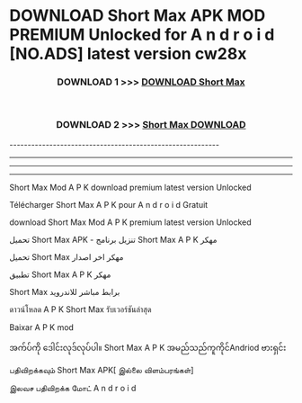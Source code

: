 # DOWNLOAD Short Max  APK MOD PREMIUM Unlocked for A n d r o i d [NO.ADS] latest version cw28x 



<div align="center">

<h3>DOWNLOAD 1 >>> <a href="https://getmod2.web.app/?judul=Short Max ">DOWNLOAD Short Max </a></h3><br>

<h3>DOWNLOAD 2 >>> <a href="https://getmod2.web.app/?judul=Short Max ">Short Max  DOWNLOAD </a></h3>

</div>
----------------------------------------------------------

----------------------------------------------------------

----------------------------------------------------------

----------------------------------------------------------

Short Max  Mod A P K download premium latest version Unlocked

Télécharger Short Max  A P K pour A n d r o i d Gratuit

download Short Max  Mod A P K premium latest version Unlocked

تحميل Short Max  APK - تنزيل برنامج Short Max  A P K مهكر

تحميل Short Max  مهكر اخر اصدار

تطبيق Short Max  A P K مهكر

Short Max  برابط مباشر للاندرويد

ดาวน์โหลด A P K Short Max  รับเวอร์ชันล่าสุด

Baixar A P K mod

အက်ပ်ကို ဒေါင်းလုဒ်လုပ်ပါ။ Short Max  A P K အမည်သည်ကူကိုင်Andriod ဗားရှင်း

பதிவிறக்கவும் Short Max  APK[ இல்லை விளம்பரங்கள்] 
 
இலவச பதிவிறக்க மோட் A n d r o i d



